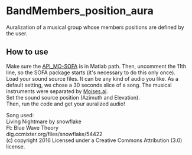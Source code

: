 # BandMembers_position_aura
Auralization of a musical group whose members positions are defined by the user.

## How to use
Make sure the [API_MO-SOFA](https://github.com/sofacoustics/API_MO) is in Matlab path. Then, uncomment the 11th line, so the SOFA package starts (it's necessary to do this only once).\
Load your sound source files. It can be any kind of audio you like. As a default setting, we chose a 30 seconds slice of a song. The musical instruments were separated by [Moises.ai](https://moises.ai/).\
Set the sound source position (Azimuth and Elevation).\
Then, run the code and get your auralized audio!

Song used:\
Living Nightmare by snowflake\
Ft: Blue Wave Theory\
dig.ccmixter.org/files/snowflake/54422\
(c) copyright 2016 Licensed under a Creative Commons Attribution (3.0) license.
